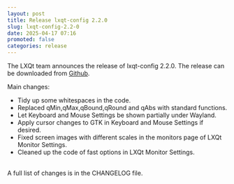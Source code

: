 ```yaml
---
layout: post
title: Release lxqt-config 2.2.0
slug: lxqt-config-2.2-0
date: 2025-04-17 07:16
promoted: false
categories: release
---
```


The LXQt team announces the release of lxqt-config 2.2.0.
The release can be downloaded from [Github](https://github.com/lxqt/lxqt-config/releases).

Main changes:

 * Tidy up some whitespaces in the code.
 * Replaced qMin,qMax,qBound,qRound and qAbs with standard functions.
 * Let Keyboard and Mouse Settings be shown partially under Wayland.
 * Apply cursor changes to GTK in Keyboard and Mouse Settings if desired.
 * Fixed screen images with different scales in the monitors page of LXQt Monitor Settings.
 * Cleaned up the code of fast options in LXQt Monitor Settings.




<br/>
A full list of changes is in the CHANGELOG file.
<br/>
